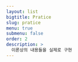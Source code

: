 ```yaml
---
layout: list
bigtitle: Pratice
slug: pratice
menu: true
submenu: false
order: 2
description: >
  이론상의 내용들을 실제로 구현
---
```

